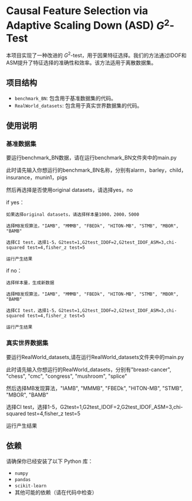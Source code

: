# Causal Feature Selection via Adaptive Scaling Down (ASD) $G^2$-Test
本项目实现了一种改进的 $G^2$-test，用于因果特征选择。我们的方法通过IDOF和ASM提升了特征选择的准确性和效率。该方法适用于离散数据集。

## 项目结构

- `benchmark_BN`: 包含用于基准数据集的代码。
- `RealWorld_datasets`: 包含用于真实世界数据集的代码。

## 使用说明

### 基准数据集

要运行benchmark_BN数据，请在运行benchmark_BN文件夹中的main.py

此时请先输入你想运行的benchmark_BN名称，分别有alarm，barley，child，insurance，munin1，pigs

然后再选择是否使用original datasets，请选择yes，no

if yes：

    如果选择original datasets，请选择样本量1000，2000，5000
    
    选择MB发现算法，"IAMB", "MMMB", "FBEDk", "HITON-MB", "STMB", "MBOR", "BAMB"
    
    选择CI test，选择1-5，G2test=1,G2test_IDOF=2,G2test_IDOF_ASM=3,chi-squared test=4,fisher_z test=5

    运行产生结果
    
if no：

    选择样本量，生成新数据
    
    选择MB发现算法，"IAMB", "MMMB", "FBEDk", "HITON-MB", "STMB", "MBOR", "BAMB"
    
    选择CI test，选择1-5，G2test=1,G2test_IDOF=2,G2test_IDOF_ASM=3,chi-squared test=4,fisher_z test=5

    运行产生结果

### 真实世界数据集

要运行RealWorld_datasets,请在运行RealWorld_datasets文件夹中的main.py

此时请先输入你想运行的RealWorld_datasets，分别有"breast-cancer", "chess", "cmc", "congress", "mushroom", "splice"

然后选择MB发现算法，"IAMB", "MMMB", "FBEDk", "HITON-MB", "STMB", "MBOR", "BAMB"

选择CI test，选择1-5，G2test=1,G2test_IDOF=2,G2test_IDOF_ASM=3,chi-squared test=4,fisher_z test=5

运行产生结果

## 依赖

请确保你已经安装了以下 Python 库：

- `numpy`
- `pandas`
- `scikit-learn`
- 其他可能的依赖（请在代码中检查）


